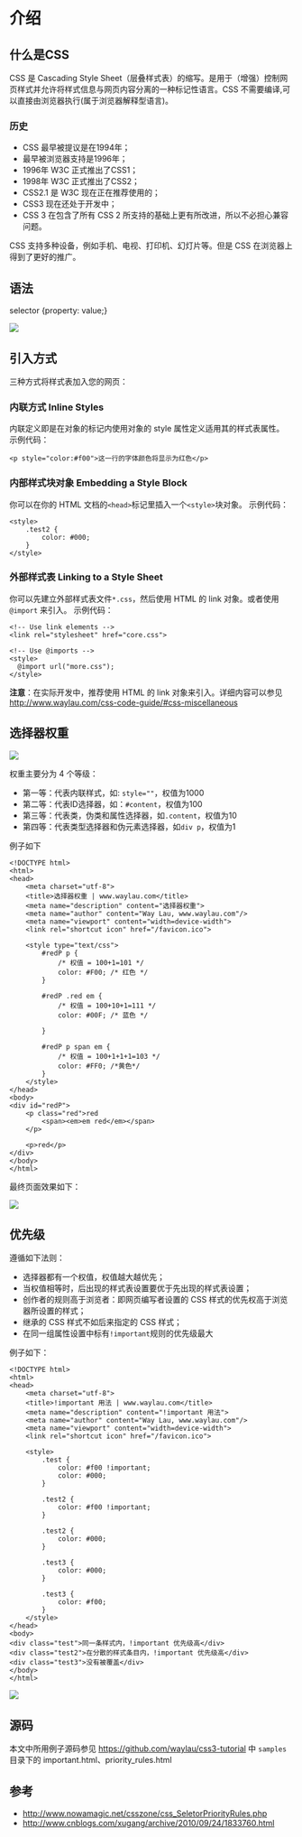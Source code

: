 介绍
====

## 什么是CSS
CSS 是 Cascading Style Sheet（层叠样式表）的缩写。是用于（增强）控制网页样式并允许将样式信息与网页内容分离的一种标记性语言。CSS 不需要编译,可以直接由浏览器执行(属于浏览器解释型语言)。

### 历史
* CSS 最早被提议是在1994年；
* 最早被浏览器支持是1996年；
* 1996年 W3C 正式推出了CSS1；
* 1998年 W3C 正式推出了CSS2；
* CSS2.1 是 W3C 现在正在推荐使用的；
* CSS3 现在还处于开发中；
* CSS 3 在包含了所有 CSS 2 所支持的基础上更有所改进，所以不必担心兼容问题。

CSS 支持多种设备，例如手机、电视、打印机、幻灯片等。但是 CSS 在浏览器上得到了更好的推广。

## 语法

selector {property: value;}

![](../images/selector.jpg)

## 引入方式

三种方式将样式表加入您的网页：

### 内联方式 Inline Styles

内联定义即是在对象的标记内使用对象的 style 属性定义适用其的样式表属性。
示例代码：

	<p style="color:#f00">这一行的字体颜色将显示为红色</p>

### 内部样式块对象 Embedding a Style Block

你可以在你的 HTML 文档的`<head>`标记里插入一个`<style>`块对象。
示例代码：

	<style>
	    .test2 {
	        color: #000;
	    }
	</style>

### 外部样式表 Linking to a Style Sheet

你可以先建立外部样式表文件`*.css`，然后使用 HTML 的 link 对象。或者使用 `@import` 来引入。
示例代码：

	<!-- Use link elements -->
	<link rel="stylesheet" href="core.css">
	
	<!-- Use @imports -->
	<style>
	  @import url("more.css");
	</style>

**注意**：在实际开发中，推荐使用 HTML 的 link 对象来引入。详细内容可以参见<http://www.waylau.com/css-code-guide/#css-miscellaneous>

## 选择器权重

![](../images/priority_rules.jpg)

权重主要分为 4 个等级：

* 第一等：代表内联样式，如: `style=""`，权值为1000
* 第二等：代表ID选择器，如：`#content`，权值为100
* 第三等：代表类，伪类和属性选择器，如`.content`，权值为10
* 第四等：代表类型选择器和伪元素选择器，如`div p`，权值为1

例子如下

	<!DOCTYPE html>
	<html>
	<head>
	    <meta charset="utf-8">
	    <title>选择器权重 | www.waylau.com</title>
	    <meta name="description" content="选择器权重">
	    <meta name="author" content="Way Lau, www.waylau.com"/>
	    <meta name="viewport" content="width=device-width">
	    <link rel="shortcut icon" href="/favicon.ico">
	
	    <style type="text/css">
	        #redP p {
	            /* 权值 = 100+1=101 */
	            color: #F00; /* 红色 */
	        }
	
	        #redP .red em {
	            /* 权值 = 100+10+1=111 */
	            color: #00F; /* 蓝色 */
	
	        }
	
	        #redP p span em {
	            /* 权值 = 100+1+1+1=103 */
	            color: #FF0; /*黄色*/
	        }
	    </style>
	</head>
	<body>
	<div id="redP">
	    <p class="red">red
	        <span><em>em red</em></span>
	    </p>
	
	    <p>red</p>
	</div>
	</body>
	</html>

最终页面效果如下：

![](../images/priority_rules_2.jpg)

## 优先级

遵循如下法则：

* 选择器都有一个权值，权值越大越优先；
* 当权值相等时，后出现的样式表设置要优于先出现的样式表设置；
* 创作者的规则高于浏览者：即网页编写者设置的 CSS 样式的优先权高于浏览器所设置的样式；
* 继承的 CSS 样式不如后来指定的 CSS 样式；
* 在同一组属性设置中标有`!important`规则的优先级最大 

例子如下：

	<!DOCTYPE html>
	<html>
	<head>
	    <meta charset="utf-8">
	    <title>!important 用法 | www.waylau.com</title>
	    <meta name="description" content="!important 用法">
	    <meta name="author" content="Way Lau, www.waylau.com"/>
	    <meta name="viewport" content="width=device-width">
	    <link rel="shortcut icon" href="/favicon.ico">
	
	    <style>
	        .test {
	            color: #f00 !important;
	            color: #000;
	        }
	
	        .test2 {
	            color: #f00 !important;
	        }
	
	        .test2 {
	            color: #000;
	        }
	
	        .test3 {
	            color: #000;
	        }
	
	        .test3 {
	            color: #f00;
	        }
	    </style>
	</head>
	<body>
	<div class="test">同一条样式内，!important 优先级高</div>
	<div class="test2">在分散的样式条目内，!important 优先级高</div>
	<div class="test3">没有被覆盖</div>
	</body>
	</html>


![](../images/important.jpg)

## 源码

本文中所用例子源码参见
<https://github.com/waylau/css3-tutorial> 中 `samples` 目录下的 important.html、priority_rules.html

## 参考
* <http://www.nowamagic.net/csszone/css_SeletorPriorityRules.php>
* <http://www.cnblogs.com/xugang/archive/2010/09/24/1833760.html>
